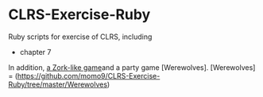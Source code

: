CLRS-Exercise-Ruby
==================

Ruby scripts for exercise of CLRS, including
- chapter 7

In addition, [a Zork-like game](http://github.com/momo9/CLRS-Exercise-Ruby/tree/master/zork-like-game)and a party game [Werewolves].
[Werewolves] = (https://github.com/momo9/CLRS-Exercise-Ruby/tree/master/Werewolves)